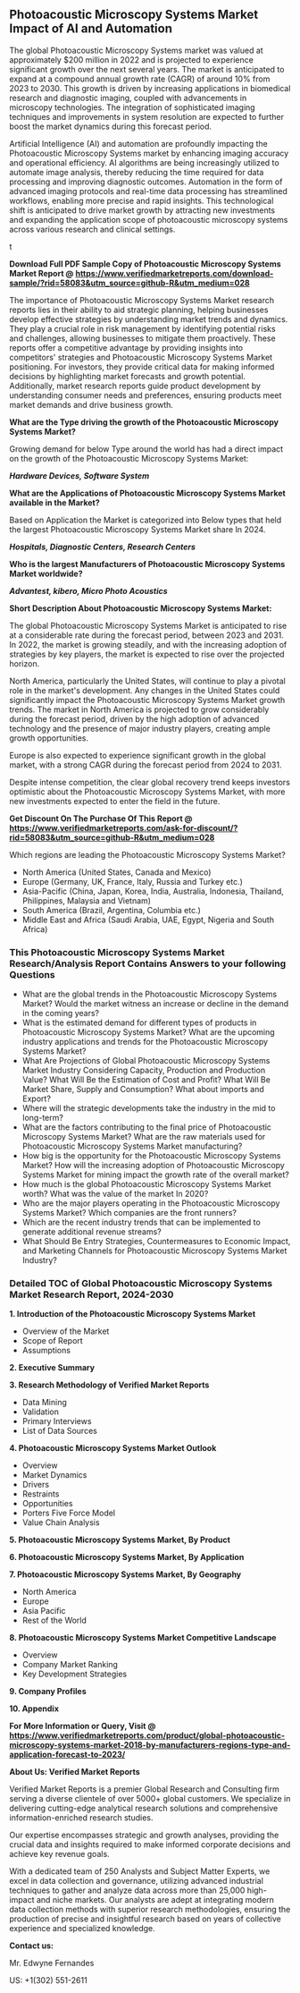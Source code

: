 <h2>Photoacoustic Microscopy Systems Market Impact of AI and Automation</h2><p>The global Photoacoustic Microscopy Systems market was valued at approximately $200 million in 2022 and is projected to experience significant growth over the next several years. The market is anticipated to expand at a compound annual growth rate (CAGR) of around 10% from 2023 to 2030. This growth is driven by increasing applications in biomedical research and diagnostic imaging, coupled with advancements in microscopy technologies. The integration of sophisticated imaging techniques and improvements in system resolution are expected to further boost the market dynamics during this forecast period.</p><p>Artificial Intelligence (AI) and automation are profoundly impacting the Photoacoustic Microscopy Systems market by enhancing imaging accuracy and operational efficiency. AI algorithms are being increasingly utilized to automate image analysis, thereby reducing the time required for data processing and improving diagnostic outcomes. Automation in the form of advanced imaging protocols and real-time data processing has streamlined workflows, enabling more precise and rapid insights. This technological shift is anticipated to drive market growth by attracting new investments and expanding the application scope of photoacoustic microscopy systems across various research and clinical settings.</p>t</p><p id="" class=""><strong>Download Full PDF Sample Copy of Photoacoustic Microscopy Systems Market Report @ <a href="https://www.verifiedmarketreports.com/download-sample/?rid=58083&utm_source=github-R&utm_medium=028" target="_blank">https://www.verifiedmarketreports.com/download-sample/?rid=58083&utm_source=github-R&utm_medium=028</a></strong></p><p>The importance of&nbsp;Photoacoustic Microscopy Systems Market research reports lies in their ability to aid strategic planning, helping businesses develop effective strategies by understanding market trends and dynamics. They play a crucial role in risk management by identifying potential risks and challenges, allowing businesses to mitigate them proactively. These reports offer a competitive advantage by providing insights into competitors' strategies and Photoacoustic Microscopy Systems Market positioning. For investors, they provide critical data for making informed decisions by highlighting market forecasts and growth potential. Additionally, market research reports guide product development by understanding consumer needs and preferences, ensuring products meet market demands and drive business growth.</p><p><strong>What are the&nbsp;Type driving the growth of the Photoacoustic Microscopy Systems Market?</strong></p><p id="" class="">Growing demand for below Type around the world has had a direct impact on the growth of the Photoacoustic Microscopy Systems Market:</p><em><strong>Hardware Devices, Software System</strong></em></p><strong>What are the&nbsp;Applications&nbsp;of Photoacoustic Microscopy Systems Market available in the Market?</strong></p><p id="" class="">Based on Application the Market is categorized into Below types that held the largest Photoacoustic Microscopy Systems Market share In 2024.</p><em><strong>Hospitals, Diagnostic Centers, Research Centers</strong></em></p><strong>Who is the largest Manufacturers of Photoacoustic Microscopy Systems Market worldwide?</strong></p><p><em><strong>Advantest, kibero, Micro Photo Acoustics</strong></em></p><p id="" class=""><strong>Short Description About Photoacoustic Microscopy Systems Market:</strong></p><p>The global Photoacoustic Microscopy Systems Market is anticipated to rise at a considerable rate during the forecast period, between 2023 and 2031. In 2022, the market is growing steadily, and with the increasing adoption of strategies by key players, the market is expected to rise over the projected horizon.</p><p>North America, particularly the United States, will continue to play a pivotal role in the market's development. Any changes in the United States could significantly impact the Photoacoustic Microscopy Systems Market growth trends. The market in North America is projected to grow considerably during the forecast period, driven by the high adoption of advanced technology and the presence of major industry players, creating ample growth opportunities.</p><p>Europe is also expected to experience significant growth in the global market, with a strong CAGR during the forecast period from 2024 to 2031.</p><p>Despite intense competition, the clear global recovery trend keeps investors optimistic about the Photoacoustic Microscopy Systems Market, with more new investments expected to enter the field in the future.</p><p id="" class=""><strong>Get Discount On The Purchase Of This Report @ <a href="https://www.verifiedmarketreports.com/ask-for-discount/?rid=58083&utm_source=github-R&utm_medium=028" target="_blank">https://www.verifiedmarketreports.com/ask-for-discount/?rid=58083&utm_source=github-R&utm_medium=028</a></strong></p>Which regions are leading the Photoacoustic Microscopy Systems Market?</p><ul><li>North America (United States, Canada and Mexico)</li><li>Europe (Germany, UK, France, Italy, Russia and Turkey etc.)</li><li>Asia-Pacific (China, Japan, Korea, India, Australia, Indonesia, Thailand, Philippines, Malaysia and Vietnam)</li><li>South America (Brazil, Argentina, Columbia etc.)</li><li>Middle East and Africa (Saudi Arabia, UAE, Egypt, Nigeria and South Africa)</li></ul><h3 id="" class="">This Photoacoustic Microscopy Systems Market Research/Analysis Report Contains Answers to your following Questions</h3><ul><li>What are the global trends in the Photoacoustic Microscopy Systems Market? Would the market witness an increase or decline in the demand in the coming years?</li><li>What is the estimated demand for different types of products in Photoacoustic Microscopy Systems Market? What are the upcoming industry applications and trends for the Photoacoustic Microscopy Systems Market?</li><li>What Are Projections of Global Photoacoustic Microscopy Systems Market Industry Considering Capacity, Production and Production Value? What Will Be the Estimation of Cost and Profit? What Will Be Market Share, Supply and Consumption? What about imports and Export?</li><li>Where will the strategic developments take the industry in the mid to long-term?</li><li>What are the factors contributing to the final price of Photoacoustic Microscopy Systems Market? What are the raw materials used for Photoacoustic Microscopy Systems Market manufacturing?</li><li>How big is the opportunity for the Photoacoustic Microscopy Systems Market? How will the increasing adoption of Photoacoustic Microscopy Systems Market for mining impact the growth rate of the overall market?</li><li>How much is the global Photoacoustic Microscopy Systems Market worth? What was the value of the market In 2020?</li><li>Who are the major players operating in the Photoacoustic Microscopy Systems Market? Which companies are the front runners?</li><li>Which are the recent industry trends that can be implemented to generate additional revenue streams?</li><li>What Should Be Entry Strategies, Countermeasures to Economic Impact, and Marketing Channels for Photoacoustic Microscopy Systems Market Industry?</li></ul><h3 id="" class="">Detailed TOC of Global Photoacoustic Microscopy Systems Market Research Report, 2024-2030</h3><p id="" class=""><strong>1. Introduction of the Photoacoustic Microscopy Systems Market</strong></p><ul><li>Overview of the Market</li><li>Scope of Report</li><li>Assumptions</li></ul><p id="" class=""><strong>2. Executive Summary</strong></p><p id="" class=""><strong>3. Research Methodology of Verified Market Reports</strong></p><ul><li>Data Mining</li><li>Validation</li><li>Primary Interviews</li><li>List of Data Sources</li></ul><p id="" class=""><strong>4. Photoacoustic Microscopy Systems Market Outlook</strong></p><ul><li>Overview</li><li>Market Dynamics</li><li>Drivers</li><li>Restraints</li><li>Opportunities</li><li>Porters Five Force Model</li><li>Value Chain Analysis</li></ul><p id="" class=""><strong>5. Photoacoustic Microscopy Systems Market, By Product</strong></p><p id="" class=""><strong>6. Photoacoustic Microscopy Systems Market, By Application</strong></p><p id="" class=""><strong>7. Photoacoustic Microscopy Systems Market, By Geography</strong></p><ul><li>North America</li><li>Europe</li><li>Asia Pacific</li><li>Rest of the World</li></ul><p id="" class=""><strong>8. Photoacoustic Microscopy Systems Market Competitive Landscape</strong></p><ul><li>Overview</li><li>Company Market Ranking</li><li>Key Development Strategies</li></ul><p id="" class=""><strong>9. Company Profiles</strong></p><p id="" class=""><strong>10. Appendix</strong></p><p id="" class=""><strong>For More Information or Query, Visit @ <a href="https://www.verifiedmarketreports.com/product/global-photoacoustic-microscopy-systems-market-2018-by-manufacturers-regions-type-and-application-forecast-to-2023/" target="_blank">https://www.verifiedmarketreports.com/product/global-photoacoustic-microscopy-systems-market-2018-by-manufacturers-regions-type-and-application-forecast-to-2023/</a></strong></p><p id="" class=""><strong>About Us: Verified Market Reports</strong></p><p id="" class="">Verified Market Reports is a premier Global Research and Consulting firm serving a diverse clientele of over 5000+ global customers. We specialize in delivering cutting-edge analytical research solutions and comprehensive information-enriched research studies.</p><p id="" class="">Our expertise encompasses strategic and growth analyses, providing the crucial data and insights required to make informed corporate decisions and achieve key revenue goals.</p><p id="" class="">With a dedicated team of 250 Analysts and Subject Matter Experts, we excel in data collection and governance, utilizing advanced industrial techniques to gather and analyze data across more than 25,000 high-impact and niche markets. Our analysts are adept at integrating modern data collection methods with superior research methodologies, ensuring the production of precise and insightful research based on years of collective experience and specialized knowledge.</p><p id="" class=""><strong>Contact us:</strong></p><p id="" class="">Mr. Edwyne Fernandes</p><p id="" class="">US: +1(302) 551-2611</p>
